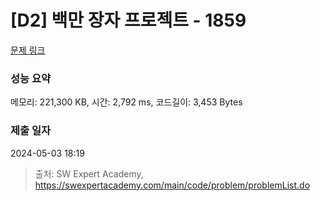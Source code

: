 # [D2] 백만 장자 프로젝트 - 1859 

[문제 링크](https://swexpertacademy.com/main/code/problem/problemDetail.do?contestProbId=AV5LrsUaDxcDFAXc) 

### 성능 요약

메모리: 221,300 KB, 시간: 2,792 ms, 코드길이: 3,453 Bytes

### 제출 일자

2024-05-03 18:19



> 출처: SW Expert Academy, https://swexpertacademy.com/main/code/problem/problemList.do